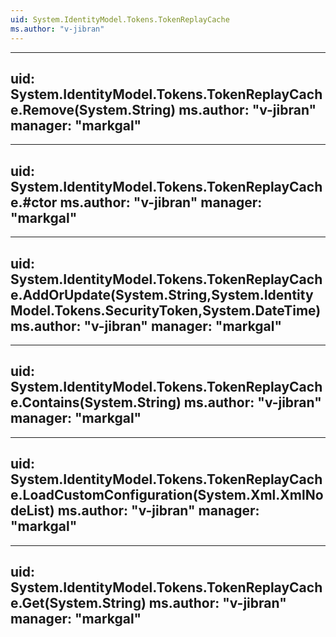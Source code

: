 ```yaml
---
uid: System.IdentityModel.Tokens.TokenReplayCache
ms.author: "v-jibran"
---
```


---
uid: System.IdentityModel.Tokens.TokenReplayCache.Remove(System.String)
ms.author: "v-jibran"
manager: "markgal"
---

---
uid: System.IdentityModel.Tokens.TokenReplayCache.#ctor
ms.author: "v-jibran"
manager: "markgal"
---

---
uid: System.IdentityModel.Tokens.TokenReplayCache.AddOrUpdate(System.String,System.IdentityModel.Tokens.SecurityToken,System.DateTime)
ms.author: "v-jibran"
manager: "markgal"
---

---
uid: System.IdentityModel.Tokens.TokenReplayCache.Contains(System.String)
ms.author: "v-jibran"
manager: "markgal"
---

---
uid: System.IdentityModel.Tokens.TokenReplayCache.LoadCustomConfiguration(System.Xml.XmlNodeList)
ms.author: "v-jibran"
manager: "markgal"
---

---
uid: System.IdentityModel.Tokens.TokenReplayCache.Get(System.String)
ms.author: "v-jibran"
manager: "markgal"
---
